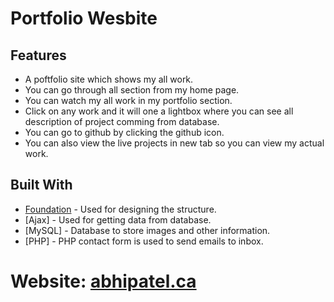 # Portfolio Wesbite

## Features
* A poftfolio site which shows my all work. 
* You can go through all section from my home page. 
* You can watch my all work in my portfolio section. 
* Click on any work and it will one a lightbox where you can see all description of project comming from database.
* You can go to github by clicking the github icon. 
* You can also view the live projects in new tab so you can view my actual work.


## Built With

* [Foundation](https://foundation.zurb.com/) - Used for designing the structure.
* [Ajax] - Used for getting data from database.
* [MySQL] - Database to store images and other information.
* [PHP] - PHP contact form is used to send emails to inbox.


# Website: [abhipatel.ca](http://abhipatel.ca)
